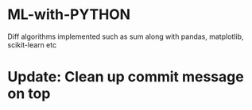 # ML-with-PYTHON
Diff algorithms implemented such as sum along with pandas, matplotlib, scikit-learn etc
# Update: Clean up commit message on top
